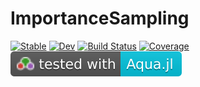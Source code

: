 # ImportanceSampling

[![Stable](https://img.shields.io/badge/docs-stable-blue.svg)](https://soldasim.github.io/ImportanceSampling.jl/stable/)
[![Dev](https://img.shields.io/badge/docs-dev-blue.svg)](https://soldasim.github.io/ImportanceSampling.jl/dev/)
[![Build Status](https://github.com/soldasim/ImportanceSampling.jl/actions/workflows/CI.yml/badge.svg?branch=main)](https://github.com/soldasim/ImportanceSampling.jl/actions/workflows/CI.yml?query=branch%3Amain)
[![Coverage](https://codecov.io/gh/soldasim/ImportanceSampling.jl/branch/main/graph/badge.svg)](https://codecov.io/gh/soldasim/ImportanceSampling.jl)
[![Aqua](https://raw.githubusercontent.com/JuliaTesting/Aqua.jl/master/badge.svg)](https://github.com/JuliaTesting/Aqua.jl)
